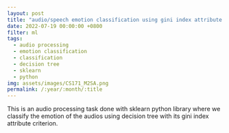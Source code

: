 ```yaml
---
layout: post
title: "audio/speech emotion classification using gini index attribute criterion of decision tree classifier"
date: 2022-07-19 00:00:00 +0800
filter: ml
tags:
  - audio processing
  - emotion classification
  - classification
  - decision tree
  - sklearn
  - python
img: assets/images/CS171_M2SA.png
permalink: /:year/:month/:title
---
```

This is an audio processing task done with sklearn python library where we classify the emotion of the audios using decision tree with its gini index attribute criterion.